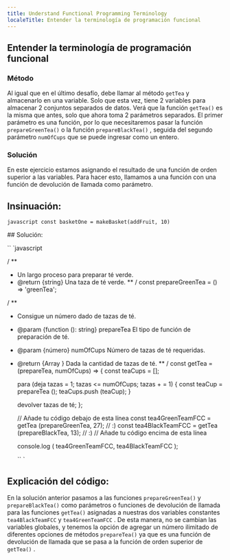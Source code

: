 ```yaml
---
title: Understand Functional Programming Terminology
localeTitle: Entender la terminología de programación funcional
---
```

## Entender la terminología de programación funcional

### Método

Al igual que en el último desafío, debe llamar al método `getTea` y almacenarlo en una variable. Solo que esta vez, tiene 2 variables para almacenar 2 conjuntos separados de datos. Verá que la función `getTea()` es la misma que antes, solo que ahora toma 2 parámetros separados. El primer parámetro es una función, por lo que necesitaremos pasar la función `prepareGreenTea()` o la función `prepareBlackTea()` , seguida del segundo parámetro `numOfCups` que se puede ingresar como un entero.

### Solución

En este ejercicio estamos asignando el resultado de una función de orden superior a las variables. Para hacer esto, llamamos a una función con una función de devolución de llamada como parámetro.

## Insinuación:

`javascript const basketOne = makeBasket(addFruit, 10)`

\## Solución:

\`\` \`javascript

/ \*\*

*   Un largo proceso para preparar té verde.
*   @return {string} Una taza de té verde. \*\* / const prepareGreenTea = () => 'greenTea';

/ \*\*

*   Consigue un número dado de tazas de té.
    
*   @param {function (): string} prepareTea El tipo de función de preparación de té.
    
*   @param {número} numOfCups Número de tazas de té requeridas.
    
*   @return {Array } Dada la cantidad de tazas de té. \*\* / const getTea = (prepareTea, numOfCups) => { const teaCups = \[\];
    
    para (deja tazas = 1; tazas <= numOfCups; tazas + = 1) { const teaCup = prepareTea (); teaCups.push (teaCup); }
    
    devolver tazas de té; };
    
    // Añade tu código debajo de esta línea const tea4GreenTeamFCC = getTea (prepareGreenTea, 27); // :) const tea4BlackTeamFCC = getTea (prepareBlackTea, 13); // :) // Añade tu código encima de esta línea
    
    console.log ( tea4GreenTeamFCC, tea4BlackTeamFCC );
    
    \`\` \`
    

## Explicación del código:

En la solución anterior pasamos a las funciones `prepareGreenTea()` y `prepareBlackTea()` como parámetros o funciones de devolución de llamada para las funciones `getTea()` asignadas a nuestras dos variables constantes `tea4BlackTeamFCC` y `tea4GreenTeamFCC` . De esta manera, no se cambian las variables globales, y tenemos la opción de agregar un número ilimitado de diferentes opciones de métodos `prepareTea()` ya que es una función de devolución de llamada que se pasa a la función de orden superior de `getTea()` .